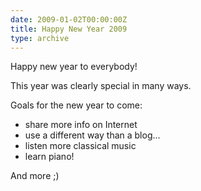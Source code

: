 ```yaml
---
date: 2009-01-02T00:00:00Z
title: Happy New Year 2009
type: archive
---
```


Happy new year to everybody!

This year was clearly special in many ways.

Goals for the new year to come:

* share more info on Internet
* use a different way than a blog...
* listen more classical music
* learn piano!

And more ;)